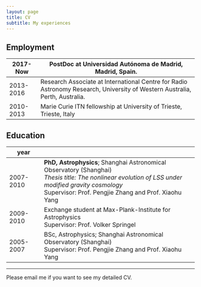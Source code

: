 ```yaml
---
layout: page
title: CV
subtitle: My experiences
---
```


Employment
---------

| 2017-Now |  PostDoc at Universidad Autónoma de Madrid, Madrid, Spain. |
|----------|------------|
| 2013-2016 | Research Associate at International Centre for Radio Astronomy Research, University of Western Australia, Perth, Australia.|
| 2010-2013 | Marie Curie ITN fellowship at University of Trieste, Trieste, Italy|


Education
---------

| year | |
|----------|------------|
|2007-2010| **PhD, Astrophysics**; Shanghai Astronomical Observatory (Shanghai)<br/>*Thesis title: The nonlinear evolution of LSS under modified gravity cosmology* <br/> Supervisor: Prof. Pengjie Zhang and Prof. Xiaohu Yang|
|2009-2010| Exchange student at Max-Plank-Institute for Astrophysics <br/> Supervisor: Prof. Volker Springel|
|2005-2007| BSc, Astrophysics; Shanghai Astronomical Observatory (Shanghai) <br/> Supervisor: Prof. Pengjie Zhang and Prof. Xiaohu Yang|

----------------------------------------------------

Please email me if you want to see my detailed CV.
